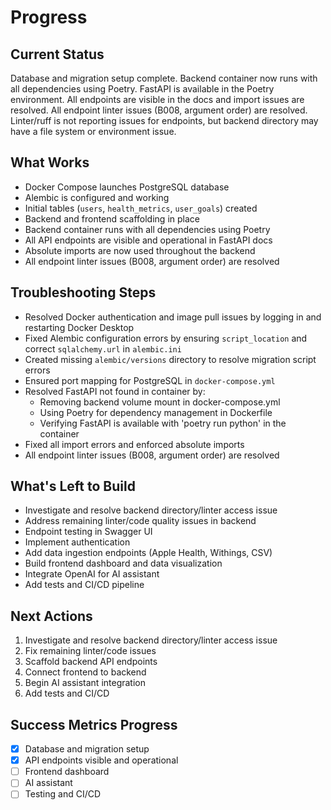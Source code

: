 # Progress

## Current Status
Database and migration setup complete. Backend container now runs with all dependencies using Poetry. FastAPI is available in the Poetry environment. All endpoints are visible in the docs and import issues are resolved. All endpoint linter issues (B008, argument order) are resolved. Linter/ruff is not reporting issues for endpoints, but backend directory may have a file system or environment issue.

## What Works
- Docker Compose launches PostgreSQL database
- Alembic is configured and working
- Initial tables (`users`, `health_metrics`, `user_goals`) created
- Backend and frontend scaffolding in place
- Backend container runs with all dependencies using Poetry
- All API endpoints are visible and operational in FastAPI docs
- Absolute imports are now used throughout the backend
- All endpoint linter issues (B008, argument order) are resolved

## Troubleshooting Steps
- Resolved Docker authentication and image pull issues by logging in and restarting Docker Desktop
- Fixed Alembic configuration errors by ensuring `script_location` and correct `sqlalchemy.url` in `alembic.ini`
- Created missing `alembic/versions` directory to resolve migration script errors
- Ensured port mapping for PostgreSQL in `docker-compose.yml`
- Resolved FastAPI not found in container by:
  - Removing backend volume mount in docker-compose.yml
  - Using Poetry for dependency management in Dockerfile
  - Verifying FastAPI is available with 'poetry run python' in the container
- Fixed all import errors and enforced absolute imports
- All endpoint linter issues (B008, argument order) are resolved

## What's Left to Build
- Investigate and resolve backend directory/linter access issue
- Address remaining linter/code quality issues in backend
- Endpoint testing in Swagger UI
- Implement authentication
- Add data ingestion endpoints (Apple Health, Withings, CSV)
- Build frontend dashboard and data visualization
- Integrate OpenAI for AI assistant
- Add tests and CI/CD pipeline

## Next Actions
1. Investigate and resolve backend directory/linter access issue
2. Fix remaining linter/code issues
3. Scaffold backend API endpoints
4. Connect frontend to backend
5. Begin AI assistant integration
6. Add tests and CI/CD

## Success Metrics Progress
- [x] Database and migration setup
- [x] API endpoints visible and operational
- [ ] Frontend dashboard
- [ ] AI assistant
- [ ] Testing and CI/CD 